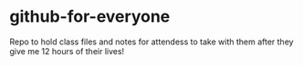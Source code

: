 # github-for-everyone
Repo to hold class files and notes for attendess to take with them after they give me 12 hours of their lives!
